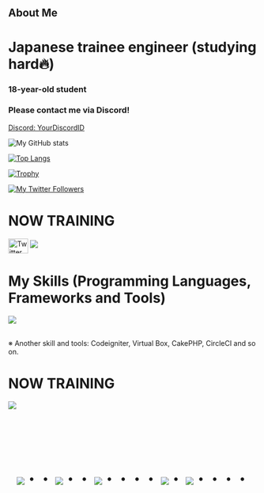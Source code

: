 ## About Me
# Japanese trainee engineer (studying hard🔥)
### 18-year-old student
### Please contact me via Discord!
[Discord: YourDiscordID](https://discord.com/users/sasebo_shigure)

![My GitHub stats](https://github-readme-stats.vercel.app/api?username=Masa36940064&show_icons=true&theme=vue-dark)

[![Top Langs](https://github-readme-stats.vercel.app/api/top-langs/?username=Masa36940064&layout=compact&theme=vue-dark)](https://github.com/anuraghazra/github-readme-stats)

[![Trophy](https://github-profile-trophy.vercel.app/?username=Masa36940064&theme=discord)](https://github.com/ryo-ma/github-profile-trophy)

[![My Twitter Followers](https://badgen.net/twitter/follow/Masa36940064)](https://x.com/sigure_fox_?s=21)

# NOW TRAINING

<p align="left">
<a href="https://x.com/sigure_fox_?s=21" target="blank"><img align="center" src="https://raw.githubusercontent.com/rahuldkjain/github-profile-readme-generator/master/src/images/icons/Social/twitter.svg" alt="Twitter" height="30" width="40" /></a>
<a href="mailto:sigure.dev@gmail.com"><img src="https://img.shields.io/badge/Gmail-d14836?style=flat-square&logo=Gmail&logoColor=white&link=mailto:your.email@example.com"/></a>
</p>

# My Skills (Programming Languages, Frameworks and Tools)
<img src="https://skillicons.dev/icons?i=html,css,js,typescript,firebase,react,vue,next,sqlite,mysql,github,vscode,docker,laravel,cakephp,discord,php,git,jquery,aws,vite" /> <br /><br />

※ Another skill and tools: Codeigniter, Virtual Box, CakePHP, CircleCI and so on.

# NOW TRAINING
<img src="https://skillicons.dev/icons?i=react,next,typescript,mysql,laravel,docker,vscode,github" /> <br /><br />

<!-- --------------------------------- :) ---------------------------------- -->

<br><br><br>

<div align="center">
    <h1>
        <img src="https://user-images.githubusercontent.com/44926913/175852850-3fb6c715-1856-41ff-8c1f-94ce3b03b458.gif">・・
        <img src="https://user-images.githubusercontent.com/44926913/175853109-f8850656-6704-4a8a-bee6-9aca154d929b.gif">・・
        <img src="https://user-images.githubusercontent.com/44926913/175853154-5449d974-975e-44a6-ab84-a86031265e40.gif">・・・・
        <img src="https://user-images.githubusercontent.com/44926913/175853109-f8850656-6704-4a8a-bee6-9aca154d929b.gif">・
        <img src="https://user-images.githubusercontent.com/44926913/175853154-5449d974-975e-44a6-ab84-a86031265e40.gif">・・・・
    </h1>
</div>

